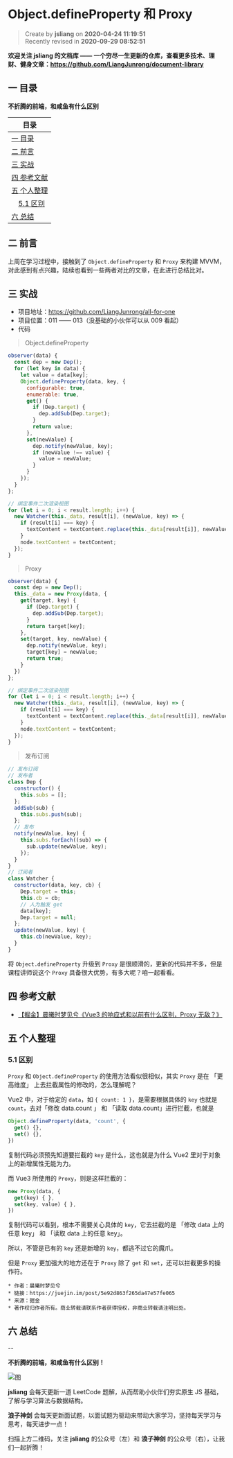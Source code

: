 Object.defineProperty 和 Proxy
===

> Create by **jsliang** on **2020-04-24 11:19:51**  
> Recently revised in **2020-09-29 08:52:51**

**欢迎关注 jsliang 的文档库 —— 一个穷尽一生更新的仓库，查看更多技术、理财、健身文章：https://github.com/LiangJunrong/document-library**

## 一 目录

**不折腾的前端，和咸鱼有什么区别**

| 目录 |
| --- | 
| [一 目录](#chapter-one) | 
| [二 前言](#chapter-two) |
| [三 实战](#chapter-three) |
| [四 参考文献](#chapter-four) |
| [五 个人整理](#chapter-five) |
| &emsp;[5.1 区别](#chapter-five-one) |
| [六 总结](#chapter-six) |

## 二 前言



上周在学习过程中，接触到了 `Object.defineProperty` 和 `Proxy` 来构建 MVVM，对此感到有点兴趣，陆续也看到一些两者对比的文章，在此进行总结比对。

## 三 实战



* 项目地址：https://github.com/LiangJunrong/all-for-one
* 项目位置：011 —— 013（没基础的小伙伴可以从 009 看起）
* 代码

> Object.defineProperty

```js
observer(data) {
  const dep = new Dep();
  for (let key in data) {
    let value = data[key];
    Object.defineProperty(data, key, {
      configurable: true,
      enumerable: true,
      get() {
        if (Dep.target) {
          dep.addSub(Dep.target);
        }
        return value;
      },
      set(newValue) {
        dep.notify(newValue, key);
        if (newValue !== value) {
          value = newValue;
        }
      }
    });
  }
};

// 绑定事件二次渲染视图
for (let i = 0; i < result.length; i++) {
  new Watcher(this._data, result[i], (newValue, key) => {
    if (result[i] === key) {
      textContent = textContent.replace(this._data[result[i]], newValue);
    }
    node.textContent = textContent;
  });
}
```

> Proxy

```js
observer(data) {
  const dep = new Dep();
  this._data = new Proxy(data, {
    get(target, key) {
      if (Dep.target) {
        dep.addSub(Dep.target);
      }
      return target[key];
    },
    set(target, key, newValue) {
      dep.notify(newValue, key);
      target[key] = newValue;
      return true;
    }
  })
};

// 绑定事件二次渲染视图
for (let i = 0; i < result.length; i++) {
  new Watcher(this._data, result[i], (newValue, key) => {
    if (result[i] === key) {
      textContent = textContent.replace(this._data[result[i]], newValue);
    }
    node.textContent = textContent;
  });
}
```

> 发布订阅

```js
// 发布订阅
// 发布者
class Dep {
  constructor() {
    this.subs = [];
  };
  addSub(sub) {
    this.subs.push(sub);
  };
  // 发布
  notify(newValue, key) {
    this.subs.forEach((sub) => {
      sub.update(newValue, key);
    });
  }
}
// 订阅者
class Watcher {
  constructor(data, key, cb) {
    Dep.target = this;
    this.cb = cb;
    // 人为触发 get
    data[key];
    Dep.target = null;
  };
  update(newValue, key) {
    this.cb(newValue, key);
  }
}
```

将 `Object.defineProperty` 升级到 `Proxy` 是很顺滑的，更新的代码并不多，但是课程讲师说这个 `Proxy` 具备很大优势，有多大呢？咱一起看看。

## 四 参考文献



* [【掘金】晨曦时梦见兮《Vue3 的响应式和以前有什么区别，Proxy 无敌？》](https://juejin.im/post/5e92d863f265da47e57fe065)

## 五 个人整理



### 5.1 区别



`Proxy` 和 `Object.defineProperty` 的使用方法看似很相似，其实 `Proxy` 是在 「更高维度」 上去拦截属性的修改的，怎么理解呢？

Vue2 中，对于给定的 `data`，如 `{ count: 1 }`，是需要根据具体的 `key` 也就是 `count`，去对「修改 data.count 」 和 「读取 data.count」进行拦截，也就是

```js
Object.defineProperty(data, 'count', {
  get() {},
  set() {},
})
```

复制代码必须预先知道要拦截的 `key` 是什么，这也就是为什么 Vue2 里对于对象上的新增属性无能为力。

而 Vue3 所使用的 `Proxy`，则是这样拦截的：

```js
new Proxy(data, {
  get(key) { },
  set(key, value) { },
})
```

复制代码可以看到，根本不需要关心具体的 `key`，它去拦截的是 「修改 data 上的任意 key」 和 「读取 data 上的任意 key」。

所以，不管是已有的 `key`  还是新增的 `key`，都逃不过它的魔爪。

但是 `Proxy` 更加强大的地方还在于 `Proxy` 除了 `get` 和 `set`，还可以拦截更多的操作符。

```
* 作者：晨曦时梦见兮
* 链接：https://juejin.im/post/5e92d863f265da47e57fe065
* 来源：掘金
* 著作权归作者所有。商业转载请联系作者获得授权，非商业转载请注明出处。
```

## 六 总结



--

**不折腾的前端，和咸鱼有什么区别！**

![图](../../../public-repertory/img/z-index-small.png)

**jsliang** 会每天更新一道 LeetCode 题解，从而帮助小伙伴们夯实原生 JS 基础，了解与学习算法与数据结构。

**浪子神剑** 会每天更新面试题，以面试题为驱动来带动大家学习，坚持每天学习与思考，每天进步一点！

扫描上方二维码，关注 **jsliang** 的公众号（左）和 **浪子神剑** 的公众号（右），让我们一起折腾！

